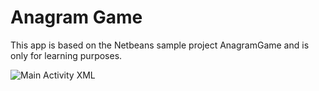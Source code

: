 # Anagram Game
This app is based on the Netbeans sample project AnagramGame and is only for learning purposes.

![Main Activity XML](https://s13.postimg.org/gghpbt9k7/Screenshot_20170712-224959.png)
